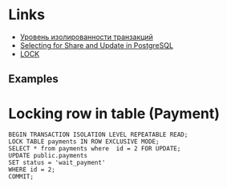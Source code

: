 # Links
- [Уровень изолированности транзакций](https://ru.wikipedia.org/wiki/%D0%A3%D1%80%D0%BE%D0%B2%D0%B5%D0%BD%D1%8C_%D0%B8%D0%B7%D0%BE%D0%BB%D0%B8%D1%80%D0%BE%D0%B2%D0%B0%D0%BD%D0%BD%D0%BE%D1%81%D1%82%D0%B8_%D1%82%D1%80%D0%B0%D0%BD%D0%B7%D0%B0%D0%BA%D1%86%D0%B8%D0%B9)
- [Selecting for Share and Update in PostgreSQL](https://shiroyasha.io/selecting-for-share-and-update-in-postgresql.html#:~:text=The%20select%20...%20for%20update,changes%20that%20could%20happen%20concurrently.&text=All%20the%20locks%20will%20be%20released%20when%20the%20transaction%20ends.)
- [LOCK](https://postgrespro.ru/docs/postgresql/14/sql-lock)
## Examples
# Locking row in table (Payment)
```
BEGIN TRANSACTION ISOLATION LEVEL REPEATABLE READ;
LOCK TABLE payments IN ROW EXCLUSIVE MODE;
SELECT * from payments where  id = 2 FOR UPDATE;
UPDATE public.payments
SET status = 'wait_payment'
WHERE id = 2;
COMMIT;
```
